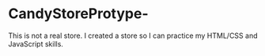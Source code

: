 # CandyStoreProtype-
This is not a real store. I created a store so I can practice my HTML/CSS and JavaScript skills. 
